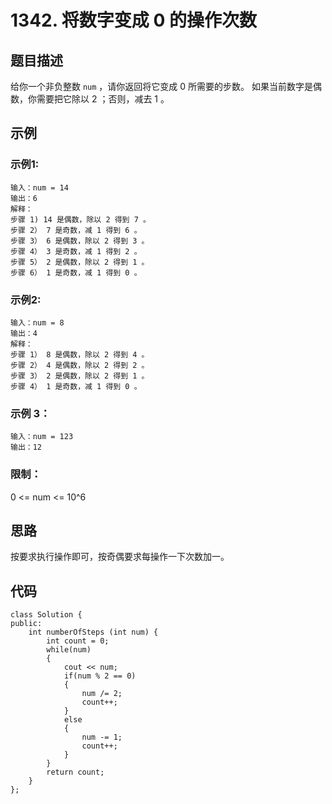 # 1342. 将数字变成 0 的操作次数

## 题目描述

给你一个非负整数 `num` ，请你返回将它变成 0 所需要的步数。 如果当前数字是偶数，你需要把它除以 2 ；否则，减去 1 。

## 示例

### 示例1:

```
输入：num = 14
输出：6
解释：
步骤 1) 14 是偶数，除以 2 得到 7 。
步骤 2） 7 是奇数，减 1 得到 6 。
步骤 3） 6 是偶数，除以 2 得到 3 。
步骤 4） 3 是奇数，减 1 得到 2 。
步骤 5） 2 是偶数，除以 2 得到 1 。
步骤 6） 1 是奇数，减 1 得到 0 。
```

### 示例2:

```
输入：num = 8
输出：4
解释：
步骤 1） 8 是偶数，除以 2 得到 4 。
步骤 2） 4 是偶数，除以 2 得到 2 。
步骤 3） 2 是偶数，除以 2 得到 1 。
步骤 4） 1 是奇数，减 1 得到 0 。
```

### 示例 3：

```
输入：num = 123
输出：12
```

### 限制：

0 <= num <= 10^6

## 思路

按要求执行操作即可，按奇偶要求每操作一下次数加一。

## 代码

```
class Solution {
public:
    int numberOfSteps (int num) {
        int count = 0;
        while(num)
        {
            cout << num;
            if(num % 2 == 0)
            {
                num /= 2;
                count++;
            }
            else
            {
                num -= 1;
                count++;
            }
        }
        return count;
    }
};
```

